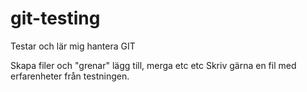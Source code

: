 git-testing
===========

Testar och lär mig hantera GIT

Skapa filer och "grenar" lägg till, merga etc etc
Skriv gärna en fil med erfarenheter från testningen.

